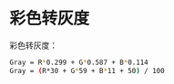 # 彩色转灰度


彩色转灰度：

```sh
Gray = R*0.299 + G*0.587 + B*0.114
Gray = (R*30 + G*59 + B*11 + 50) / 100
```

